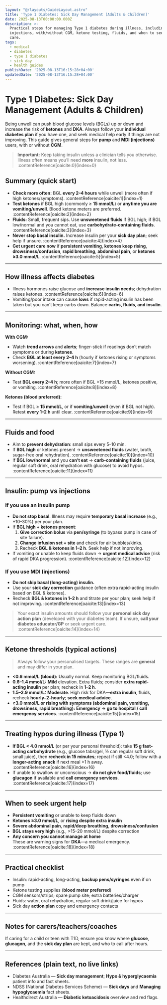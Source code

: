 ```yaml
---
layout: "@/layouts/GuideLayout.astro"
title: 'Type 1 Diabetes: Sick Day Management (Adults & Children)'
date: 2025-08-13T00:00:00.000Z
description: >-
  Practical steps for managing Type 1 diabetes during illness, including pump vs
  injections, with/without CGM, ketone testing, fluids, and when to seek urgent
  care.
tags:
  - medical
  - diabetes
  - type 1 diabetes
  - sick day
  - health guides
publishDate: '2025-08-13T16:15:28+04:00'
updatedDate: '2025-08-13T16:15:28+04:00'
---
```


# Type 1 Diabetes: Sick Day Management (Adults & Children)

Being unwell can push blood glucose levels (BGLs) up or down and increase the risk of **ketones** and **DKA**. Always follow your **individual diabetes plan** if you have one, and seek medical help early if things are not improving. This guide gives general steps for **pump** and **MDI (injections)** users, with or without **CGM**.

> **Important:** Keep taking insulin unless a clinician tells you otherwise. Illness often means you’ll need **more** insulin, not less. :contentReference[oaicite:0]{index=0}

## Summary (quick start)
- **Check more often:** BGL **every 2–4 hours** while unwell (more often if high ketones/symptoms). :contentReference[oaicite:1]{index=1}  
- **Test ketones** if BGL high (commonly ≥ **15 mmol/L**) or **anytime you are vomiting/unwell**. Blood ketone meters are preferred. :contentReference[oaicite:2]{index=2}  
- **Fluids:** Small, frequent sips. Use **unsweetened fluids** if BGL high; if BGL low/normal and you cannot eat, use **carbohydrate-containing fluids**. :contentReference[oaicite:3]{index=3}  
- **Never stop basal insulin.** Increase insulin per your **sick day plan**; seek help if unsure. :contentReference[oaicite:4]{index=4}  
- **Get urgent care now** if **persistent vomiting**, **ketones keep rising**, **drowsiness/confusion**, **rapid breathing**, **abdominal pain**, or **ketones ≥3.0 mmol/L**. :contentReference[oaicite:5]{index=5}

---

## How illness affects diabetes
- Illness hormones raise glucose and **increase insulin needs**; dehydration raises ketones. :contentReference[oaicite:6]{index=6}  
- Vomiting/poor intake can cause **lows** if rapid-acting insulin has been taken but you can’t keep carbs down. Balance **carbs, fluids, and insulin**.

---

## Monitoring: what, when, how
**With CGM:**  
- Watch **trend arrows** and **alerts**; finger-stick if readings don’t match symptoms or during **ketones**.  
- Check **BGL at least every 2–4 h** (hourly if ketones rising or symptoms worsening). :contentReference[oaicite:7]{index=7}

**Without CGM:**  
- Test **BGL every 2–4 h**; more often if BGL >15 mmol/L, ketones positive, or vomiting. :contentReference[oaicite:8]{index=8}

**Ketones (blood preferred):**  
- Test if BGL ≥ **15 mmol/L**, or if **vomiting/unwell** (even if BGL not high). Retest **every 1–2 h** until clear. :contentReference[oaicite:9]{index=9}

---

## Fluids and food
- Aim to **prevent dehydration**: small sips every 5–10 min.  
- If **BGL high** or ketones present → **unsweetened fluids** (water, broth, sugar-free oral rehydration). :contentReference[oaicite:10]{index=10}  
- If **BGL low/normal** and you **can’t eat** → **carb-containing fluids** (juice, regular soft drink, oral rehydration with glucose) to avoid hypos. :contentReference[oaicite:11]{index=11}

---

## Insulin: pump vs injections

### If you use an insulin **pump**
- **Do not stop basal**. Illness may require **temporary basal increase** (e.g., +10–30%) per your plan.  
- If **BGL high + ketones present**:  
  1) **Give correction bolus** via **pen/syringe** (to bypass pump in case of site failure).  
  2) **Change infusion set + site** and check for air bubbles/kinks.  
  3) Recheck **BGL & ketones in 1–2 h**. Seek help if not improving.  
- If vomiting or unable to keep fluids down → **urgent medical advice** (risk of rapid DKA progression). :contentReference[oaicite:12]{index=12}

### If you use **MDI (injections)**
- **Do not skip basal (long-acting) insulin.**  
- Use your **sick day correction** guidance (often extra rapid-acting insulin based on BGL & ketones).  
- Recheck **BGL & ketones in 1–2 h** and titrate per your plan; seek help if not improving. :contentReference[oaicite:13]{index=13}

> Your exact insulin amounts should follow your **personal sick day action plan** (developed with your diabetes team). If unsure, **call your diabetes educator/GP** or seek urgent care. :contentReference[oaicite:14]{index=14}

---

## Ketone thresholds (typical actions)
> Always follow your personalised targets. These ranges are **general** and may differ in your plan.

- **<0.6 mmol/L (blood):** Usually normal. Keep monitoring BGL/fluids.  
- **0.6–1.4 mmol/L:** **Mild** elevation. Extra fluids; consider **extra rapid-acting insulin** per plan; recheck in **1–2 h**.  
- **1.5–2.9 mmol/L:** **Moderate**. High risk for DKA—**extra insulin**, fluids, recheck **hourly–2-hourly**; **seek medical advice**.  
- **≥3.0 mmol/L or rising with symptoms (abdominal pain, vomiting, drowsiness, rapid breathing):** **Emergency** → **go to hospital / call emergency services**. :contentReference[oaicite:15]{index=15}

---

## Treating hypos during illness (Type 1)
- **If BGL < 4.0 mmol/L** (or per your personal threshold): take **15 g fast-acting carbohydrate** (e.g., glucose tabs/gel, ½ can regular soft drink, small juice), then **recheck in 15 minutes**; repeat if still <4.0; follow with a **longer-acting snack** if next meal >1 h away. :contentReference[oaicite:16]{index=16}  
- If unable to swallow or unconscious → **do not give food/fluids**; use **glucagon** if available and **call emergency services**. :contentReference[oaicite:17]{index=17}

---

## When to seek urgent help
- **Persistent vomiting** or unable to keep fluids down  
- **Ketones ≥3.0 mmol/L**, or **rising despite extra insulin**  
- **Severe abdominal pain**, **rapid/deep breathing**, **drowsiness/confusion**  
- **BGL stays very high** (e.g., >15–20 mmol/L) despite correction  
- **Any concern you cannot manage at home**  
These are warning signs for **DKA**—a medical emergency. :contentReference[oaicite:18]{index=18}

---

## Practical checklist
- Insulin: rapid-acting, long-acting, **backup pens/syringes** even if on pump  
- Ketone testing supplies (**blood meter preferred**)  
- CGM sensors/strips; spare pump site; extra batteries/charger  
- Fluids: water, oral rehydration, regular soft drink/juice for hypos  
- Sick day **action plan** copy and emergency contacts

---

## Notes for carers/teachers/coaches
If caring for a child or teen with T1D, ensure you know where **glucose**, **glucagon**, and the **sick day plan** are kept, and who to call after hours.

---

## References (plain text, no live links)
- Diabetes Australia — **Sick day management**; **Hypo & hyperglycaemia** patient info and fact sheets.  
- NDSS (National Diabetes Services Scheme) — **Sick days** and **Managing hypoglycaemia** fact sheets.  
- Healthdirect Australia — **Diabetic ketoacidosis** overview and red flags.

